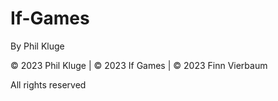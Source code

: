 # If-Games
By Phil Kluge

© 2023 Phil Kluge | © 2023 If Games | © 2023 Finn Vierbaum

All rights reserved
